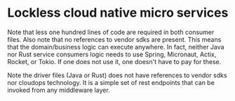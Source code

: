 # Lockless cloud native micro services

Note that less one hundred lines of code are required in both consumer files. Also note that no references to vendor sdks are present. This means that the domain/business logic can execute anywhere. In fact, neither Java nor Rust service consumers logic needs to use Spring, Micronaut, Actix, Rocket, or Tokio. If one does not use it, one doesn't have to pay for these. 

Note the driver files (Java or Rust) does not have references to vendor sdks nor cloudops technology. It is a simple set of rest endpoints that can be invoked from any middleware layer.

